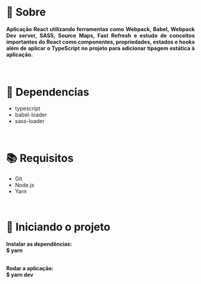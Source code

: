 <h1>📃 Sobre</h1>
 
<h4 align="justify">Aplicação React utilizando ferramentas como Webpack, Babel, Webpack Dev server, SASS, Source Maps, Fast Refresh e estudo de conceitos importantes do React como componentes, propriedades, estados e hooks além de aplicar o TypeScript no  projeto para adicionar tipagem estática à aplicação.</h4>

<br>

<h1>🔧 Dependencias</h1>

<ul>
  <li>typescript</li>
  <li>babel-loader</li>
  <li>sass-loader</li>
 
</ul>

<br>

<h1>📚 Requisitos</h1>

<ul>
  <li>Git</li>
  <li>Node.js</li>
  <li>Yarn</li>
 </ul>

   <br>
   
<h1>🚀 Iniciando o projeto</h1>

<h4>
  Instalar as dependências:
  <br>
  $ yarn
  
  <br>
  <br>
  
  Rodar a aplicação:
  <br>
  $ yarn dev
</h4>
